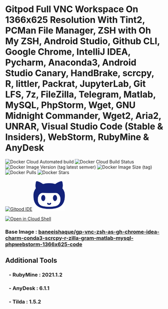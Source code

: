 # Gitpod Full VNC Workspace On 1366x625 Resolution With Tint2, PCMan File Manager, ZSH with Oh My ZSH, Android Studio, Github CLI, Google Chrome, IntelliJ IDEA, Pycharm, Anaconda3, Android Studio Canary, HandBrake, scrcpy, R, littler, Packrat, JupyterLab, Git LFS, 7z, FileZilla, Telegram, Matlab, MySQL, PhpStorm, Wget, GNU Midnight Commander, Wget2, Aria2, UNRAR, Visual Studio Code (Stable & Insiders), WebStorm, RubyMine & AnyDesk

![Docker Cloud Automated build](https://img.shields.io/docker/cloud/automated/baneeishaque/gp-vnc-zsh-as-gh-chrome-idea-charm-conda3-mine-r-zilla-gram-matlab-mysql-phpwebstorm-1366x625-code)
![Docker Cloud Build Status](https://img.shields.io/docker/cloud/build/baneeishaque/gp-vnc-zsh-as-gh-chrome-idea-charm-conda3-mine-r-zilla-gram-matlab-mysql-phpwebstorm-1366x625-code)
![Docker Image Version (tag latest semver)](https://img.shields.io/docker/v/baneeishaque/gp-vnc-zsh-as-gh-chrome-idea-charm-conda3-mine-r-zilla-gram-matlab-mysql-phpwebstorm-1366x625-code/latest)
![Docker Image Size (tag)](https://img.shields.io/docker/image-size/baneeishaque/gp-vnc-zsh-as-gh-chrome-idea-charm-conda3-mine-r-zilla-gram-matlab-mysql-phpwebstorm-1366x625-code/latest)
![Docker Pulls](https://img.shields.io/docker/pulls/baneeishaque/gp-vnc-zsh-as-gh-chrome-idea-charm-conda3-mine-r-zilla-gram-matlab-mysql-phpwebstorm-1366x625-code)
![Docker Stars](https://img.shields.io/docker/stars/baneeishaque/gp-vnc-zsh-as-gh-chrome-idea-charm-conda3-mine-r-zilla-gram-matlab-mysql-phpwebstorm-1366x625-code)

<a href="https://gitpod.io/#https://github.com/Baneeishaque/gp-vnc-zsh-as-gh-chrome-idea-charm-conda3-mine-r-zilla-gram-matlab-mysql-phpwebstorm-1366x625-code"><img src="https://icons-for-free.com/iconfiles/png/512/gitpod-1324440164066425542.png" alt="Gitpod IDE" width="100" height="100"></a>
<a href="https://github1s.com/Baneeishaque/gp-vnc-zsh-as-gh-chrome-idea-charm-conda3-mine-r-zilla-gram-matlab-mysql-phpwebstorm-1366x625-code"><img src="https://raw.githubusercontent.com/conwnet/github1s/master/resources/images/logo.svg" alt="Github1s Editor" width="100" height="100"></a>

[![Open in Cloud Shell](https://gstatic.com/cloudssh/images/open-btn.svg)](https://ssh.cloud.google.com/cloudshell/editor?cloudshell_git_repo=https://github.com/Baneeishaque/gp-vnc-zsh-as-gh-chrome-idea-charm-conda3-mine-r-zilla-gram-matlab-mysql-phpwebstorm-1366x625-code)

### Base Image : [baneeishaque/gp-vnc-zsh-as-gh-chrome-idea-charm-conda3-scrcpy-r-zilla-gram-matlab-mysql-phpwebstorm-1366x625-code](https://hub.docker.com/repository/docker/baneeishaque/gp-vnc-zsh-as-gh-chrome-idea-charm-conda3-scrcpy-r-zilla-gram-matlab-mysql-phpwebstorm-1366x625-code)  

## Additional Tools
### &nbsp;&nbsp; - RubyMine : 2021.1.2
### &nbsp;&nbsp; - AnyDesk : 6.1.1
### &nbsp;&nbsp; - Tilda : 1.5.2

[//]: # "[![Gitpod ready-to-code](https://img.shields.io/badge/Gitpod-ready--to--code-blue?logo=gitpod)](https://gitpod.io/#https://github.com/Baneeishaque/gp-vnc-zsh-as-gh-chrome-idea-charm-conda3-mine-r-zilla-gram-matlab-mysql-phpwebstorm-1366x625-code)"
